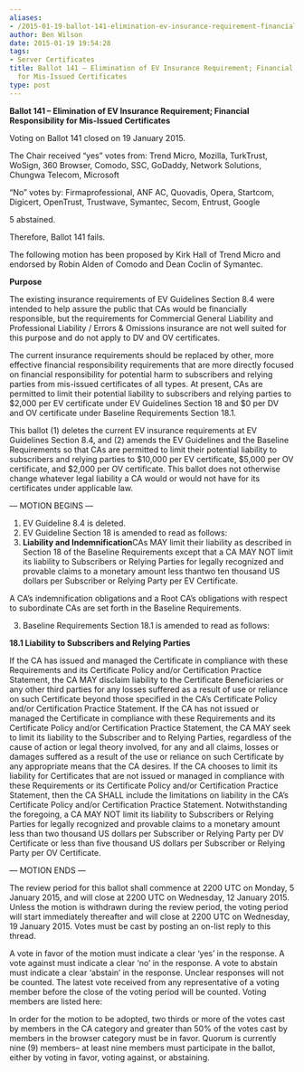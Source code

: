```yaml
---
aliases:
- /2015-01-19-ballot-141-elimination-ev-insurance-requirement-financial-responsibility-mis-issued-certificates/
author: Ben Wilson
date: 2015-01-19 19:54:28
tags:
- Server Certificates
title: Ballot 141 – Elimination of EV Insurance Requirement; Financial Responsibility
  for Mis-Issued Certificates
type: post
---
```


**Ballot 141 – Elimination of EV Insurance Requirement; Financial Responsibility for Mis-Issued Certificates**

Voting on Ballot 141 closed on 19 January 2015.

The Chair received “yes” votes from: Trend Micro, Mozilla, TurkTrust, WoSign, 360 Browser, Comodo, SSC, GoDaddy, Network Solutions, Chungwa Telecom, Microsoft

“No” votes by: Firmaprofessional, ANF AC, Quovadis, Opera, Startcom, Digicert, OpenTrust, Trustwave, Symantec, Secom, Entrust, Google

5 abstained.

Therefore, Ballot 141 fails.

The following motion has been proposed by Kirk Hall of Trend Micro and endorsed by Robin Alden of Comodo and Dean Coclin of Symantec.

**Purpose**

The existing insurance requirements of EV Guidelines Section 8.4 were intended to help assure the public that CAs would be financially responsible, but the requirements for Commercial General Liability and Professional Liability / Errors & Omissions insurance are not well suited for this purpose and do not apply to DV and OV certificates.

The current insurance requirements should be replaced by other, more effective financial responsibility requirements that are more directly focused on financial responsibility for potential harm to subscribers and relying parties from mis-issued certificates of all types. At present, CAs are permitted to limit their potential liability to subscribers and relying parties to $2,000 per EV certificate under EV Guidelines Section 18 and $0 per DV and OV certificate under Baseline Requirements Section 18.1.

This ballot (1) deletes the current EV insurance requirements at EV Guidelines Section 8.4, and (2) amends the EV Guidelines and the Baseline Requirements so that CAs are permitted to limit their potential liability to subscribers and relying parties to $10,000 per EV certificate, $5,000 per OV certificate, and $2,000 per OV certificate. This ballot does not otherwise change whatever legal liability a CA would or would not have for its certificates under applicable law.

— MOTION BEGINS —

1. EV Guideline 8.4 is deleted.
1. EV Guideline Section 18 is amended to read as follows:
1. **Liability and Indemnification**CAs MAY limit their liability as described in Section 18 of the Baseline Requirements except that a CA MAY NOT limit its liability to Subscribers or Relying Parties for legally recognized and provable claims to a monetary amount less thantwo ten thousand US dollars per Subscriber or Relying Party per EV Certificate.

A CA’s indemnification obligations and a Root CA’s obligations with respect to subordinate CAs are set forth in the Baseline Requirements.

3. Baseline Requirements Section 18.1 is amended to read as follows:

**18.1 Liability to Subscribers and Relying Parties**

If the CA has issued and managed the Certificate in compliance with these Requirements and its Certificate Policy and/or Certification Practice Statement, the CA MAY disclaim liability to the Certificate Beneficiaries or any other third parties for any losses suffered as a result of use or reliance on such Certificate beyond those specified in the CA’s Certificate Policy and/or Certification Practice Statement. If the CA has not issued or managed the Certificate in compliance with these Requirements and its Certificate Policy and/or Certification Practice Statement, the CA MAY seek to limit its liability to the Subscriber and to Relying Parties, regardless of the cause of action or legal theory involved, for any and all claims, losses or damages suffered as a result of the use or reliance on such Certificate by any appropriate means that the CA desires. If the CA chooses to limit its liability for Certificates that are not issued or managed in compliance with these Requirements or its Certificate Policy and/or Certification Practice Statement, then the CA SHALL include the limitations on liability in the CA’s Certificate Policy and/or Certification Practice Statement. Notwithstanding the foregoing, a CA MAY NOT limit its liability to Subscribers or Relying Parties for legally recognized and provable claims to a monetary amount less than two thousand US dollars per Subscriber or Relying Party per DV Certificate or less than five thousand US dollars per Subscriber or Relying Party per OV Certificate.

— MOTION ENDS —

The review period for this ballot shall commence at 2200 UTC on Monday, 5 January 2015, and will close at 2200 UTC on Wednesday, 12 January 2015. Unless the motion is withdrawn during the review period, the voting period will start immediately thereafter and will close at 2200 UTC on Wednesday, 19 January 2015. Votes must be cast by posting an on-list reply to this thread.

A vote in favor of the motion must indicate a clear ‘yes’ in the response. A vote against must indicate a clear ‘no’ in the response. A vote to abstain must indicate a clear ‘abstain’ in the response. Unclear responses will not be counted. The latest vote received from any representative of a voting member before the close of the voting period will be counted. Voting members are listed here:

In order for the motion to be adopted, two thirds or more of the votes cast by members in the CA category and greater than 50% of the votes cast by members in the browser category must be in favor. Quorum is currently nine (9) members– at least nine members must participate in the ballot, either by voting in favor, voting against, or abstaining.